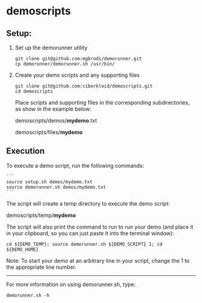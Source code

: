 # demoscripts

## Setup:

1. Set up the demorunner utility

    ```
    git clone git@github.com:mgbrodi/demorunner.git
    cp demorunner/demorunner.sh /usr/bin/
    ```

2. Create your demo scripts and any supporting files

    ```
    git clone git@github.com:ciberkleid/demoscripts.git
    cd demoscripts
    ```

    Place scripts and supporting files in the corresponding subdirectories, as show in the example below:
    
    demoscripts/demos/**mydemo**.txt
    
    demoscripts/files/**mydemo**

## Execution

To execute a demo script, run the following commands:

    ```
    source setup.sh demos/mydemo.txt
    source demorunner.sh demos/mydemo.txt
    ```
   
   The script will create a temp directory to execute the demo script:
   
   demoscripts/temp/**mydemo**
   
   The script will also print the command to run to run your demo (and place it in your clipboard, so you can just paste it into the terminal window):
   
   `cd ${DEMO_TEMP}; source demorunner.sh ${DEMO_SCRIPT} 1; cd ${DEMO_HOME}`
   
   Note: To start your demo at an arbitrary line in your script, change the 1 to the appropriate line number.
    
-----

For more information on using demorunner.sh, type:

`demorunner.sh -h`